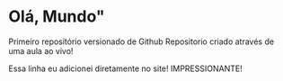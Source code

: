 # Olá, Mundo"
 Primeiro repositório versionado de Github
 Repositorio criado através de uma aula ao vivo!

 Essa linha eu adicionei diretamente no site! IMPRESSIONANTE!

 


 

